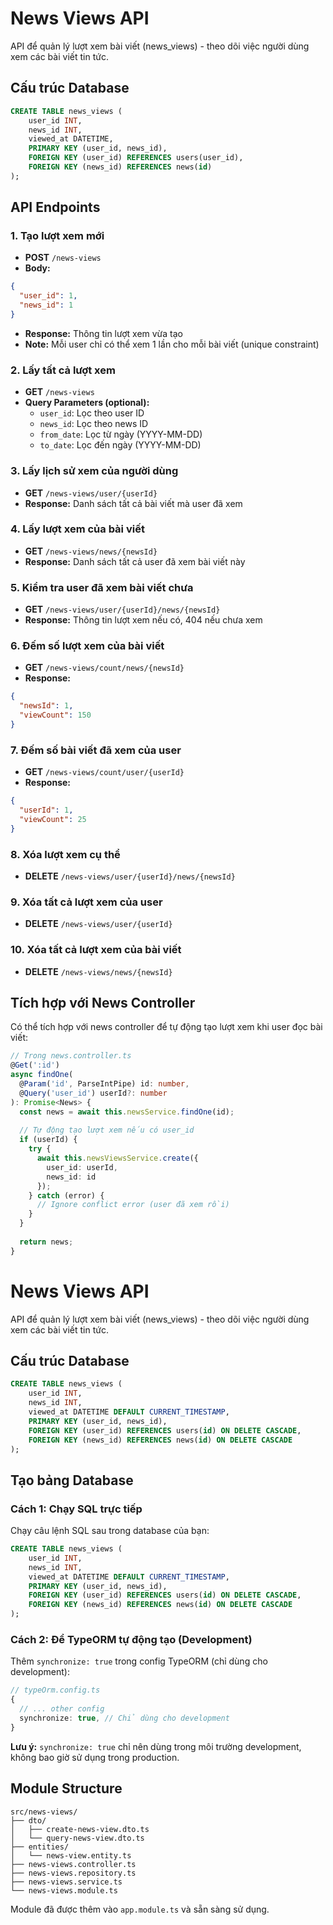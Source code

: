 # News Views API

API để quản lý lượt xem bài viết (news_views) - theo dõi việc người dùng xem các bài viết tin tức.

## Cấu trúc Database

```sql
CREATE TABLE news_views (
    user_id INT,
    news_id INT,
    viewed_at DATETIME,
    PRIMARY KEY (user_id, news_id),
    FOREIGN KEY (user_id) REFERENCES users(user_id),
    FOREIGN KEY (news_id) REFERENCES news(id)
);
```

## API Endpoints

### 1. Tạo lượt xem mới
- **POST** `/news-views`
- **Body:**
```json
{
  "user_id": 1,
  "news_id": 1
}
```
- **Response:** Thông tin lượt xem vừa tạo
- **Note:** Mỗi user chỉ có thể xem 1 lần cho mỗi bài viết (unique constraint)

### 2. Lấy tất cả lượt xem
- **GET** `/news-views`
- **Query Parameters (optional):**
  - `user_id`: Lọc theo user ID
  - `news_id`: Lọc theo news ID
  - `from_date`: Lọc từ ngày (YYYY-MM-DD)
  - `to_date`: Lọc đến ngày (YYYY-MM-DD)

### 3. Lấy lịch sử xem của người dùng
- **GET** `/news-views/user/{userId}`
- **Response:** Danh sách tất cả bài viết mà user đã xem

### 4. Lấy lượt xem của bài viết
- **GET** `/news-views/news/{newsId}`
- **Response:** Danh sách tất cả user đã xem bài viết này

### 5. Kiểm tra user đã xem bài viết chưa
- **GET** `/news-views/user/{userId}/news/{newsId}`
- **Response:** Thông tin lượt xem nếu có, 404 nếu chưa xem

### 6. Đếm số lượt xem của bài viết
- **GET** `/news-views/count/news/{newsId}`
- **Response:**
```json
{
  "newsId": 1,
  "viewCount": 150
}
```

### 7. Đếm số bài viết đã xem của user
- **GET** `/news-views/count/user/{userId}`
- **Response:**
```json
{
  "userId": 1,
  "viewCount": 25
}
```

### 8. Xóa lượt xem cụ thể
- **DELETE** `/news-views/user/{userId}/news/{newsId}`

### 9. Xóa tất cả lượt xem của user
- **DELETE** `/news-views/user/{userId}`

### 10. Xóa tất cả lượt xem của bài viết
- **DELETE** `/news-views/news/{newsId}`

## Tích hợp với News Controller

Có thể tích hợp với news controller để tự động tạo lượt xem khi user đọc bài viết:

```typescript
// Trong news.controller.ts
@Get(':id')
async findOne(
  @Param('id', ParseIntPipe) id: number,
  @Query('user_id') userId?: number
): Promise<News> {
  const news = await this.newsService.findOne(id);
  
  // Tự động tạo lượt xem nếu có user_id
  if (userId) {
    try {
      await this.newsViewsService.create({
        user_id: userId,
        news_id: id
      });
    } catch (error) {
      // Ignore conflict error (user đã xem rồi)
    }
  }
  
  return news;
}
```

# News Views API

API để quản lý lượt xem bài viết (news_views) - theo dõi việc người dùng xem các bài viết tin tức.

## Cấu trúc Database

```sql
CREATE TABLE news_views (
    user_id INT,
    news_id INT,
    viewed_at DATETIME DEFAULT CURRENT_TIMESTAMP,
    PRIMARY KEY (user_id, news_id),
    FOREIGN KEY (user_id) REFERENCES users(id) ON DELETE CASCADE,
    FOREIGN KEY (news_id) REFERENCES news(id) ON DELETE CASCADE
);
```

## Tạo bảng Database

### Cách 1: Chạy SQL trực tiếp
Chạy câu lệnh SQL sau trong database của bạn:

```sql
CREATE TABLE news_views (
    user_id INT,
    news_id INT,
    viewed_at DATETIME DEFAULT CURRENT_TIMESTAMP,
    PRIMARY KEY (user_id, news_id),
    FOREIGN KEY (user_id) REFERENCES users(id) ON DELETE CASCADE,
    FOREIGN KEY (news_id) REFERENCES news(id) ON DELETE CASCADE
);
```

### Cách 2: Để TypeORM tự động tạo (Development)
Thêm `synchronize: true` trong config TypeORM (chỉ dùng cho development):

```typescript
// typeOrm.config.ts
{
  // ... other config
  synchronize: true, // Chỉ dùng cho development
}
```

**Lưu ý:** `synchronize: true` chỉ nên dùng trong môi trường development, không bao giờ sử dụng trong production.

## Module Structure

```
src/news-views/
├── dto/
│   ├── create-news-view.dto.ts
│   └── query-news-view.dto.ts
├── entities/
│   └── news-view.entity.ts
├── news-views.controller.ts
├── news-views.repository.ts
├── news-views.service.ts
└── news-views.module.ts
```

Module đã được thêm vào `app.module.ts` và sẵn sàng sử dụng.
